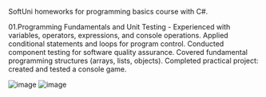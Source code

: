 SoftUni homeworks for programming basics course with C#.

01.Programming Fundamentals and Unit Testing - Experienced with variables, operators, expressions, and console operations. Applied conditional statements and loops for program control. Conducted component testing for software quality assurance. Covered fundamental programming structures (arrays, lists, objects). Completed practical project: created and tested a console game.


![image](https://github.com/user-attachments/assets/c8e6e118-c940-4c31-a722-1d75a0d08736)
![image](https://github.com/user-attachments/assets/0f3a3adb-f924-4888-a348-d27a41fd94f5)



